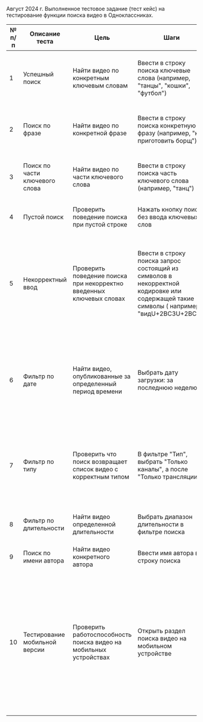 Август 2024 г.
Выполненное тестовое задание (тест кейс) на тестирование функции поиска видео в Одноклассниках. 


| № п/п | Описание теста                 | Цель                                                                 | Шаги                                                                                                                                     | Ожидаемый результат                                                                                                                                                                                                      |
| ----- | ------------------------------ | -------------------------------------------------------------------- | ---------------------------------------------------------------------------------------------------------------------------------------- | ------------------------------------------------------------------------------------------------------------------------------------------------------------------------------------------------------------------------ |
| 1     | Успешный поиск                 | Найти видео по конкретным ключевым словам                            | Ввести в строку поиска ключевые слова (например, "танцы", "кошки", "футбол")                                                             | Поиск выдаст список видео, содержащих в названии или описании указанные ключевые слова.                                                                                                                                  |
| 2     | Поиск по фразе                 | Найти видео по конкретной фразе                                      | Ввести в строку поиска конкретную фразу (например, "как приготовить борщ")                                                               | Поиск выдаст список видео, содержащих в названии или описании данную фразу.                                                                                                                                              |
| 3     | Поиск по части ключевого слова | Найти видео по части ключевого слова                                 | Ввести в строку поиска часть ключевого слова (например, "танц")                                                                          | Поиск выдаст список видео, содержащих в названии или описании данную часть слова.                                                                                                                                        |
| 4     | Пустой поиск                   | Проверить поведение поиска при пустой строке                         | Нажать кнопку поиска без ввода ключевых слов                                                                                             | Поиск выдаст список популярных видео.                                                                                                                                                                                    |
| 5     | Некорректный ввод              | Проверить поведение поиска при некорректно введенных ключевых словах | Ввести в строку поиска запрос состоящий из символов в некорректной кодировке или содержащей такие символы ( например, "видU+2BC3U+2BC3") | Поиск выдаст сообщение об ошибке ("По вашему запросу ничего не найдено") или список видео, содержащих в названии или описании частично корректные ключевые слова.                                                        |
| 6     | Фильтр по дате                 | Найти видео, опубликованные за определенный период времени           | Выбрать дату загрузки: за последнюю неделю                                                                                               | Поиск выдаст список видео, опубликованных в указанный период. Если отфильтровать видео по убыванию даты, то дата загрузки самого старого, не превышает неделю                                                            |
| 7     | Фильтр по типу                 | Проверить что поиск возвращает список видео с корректным типом       | В фильтре "Тип", выбрать "Только каналы", а после "Только трансляции"                                                                    | Поиск выдаёт конкретные тип видео контента. Среди трансляций не присутствуют загруженные видео пользователей и наоборот.                                                                                                 |
| 8     | Фильтр по длительности         | Найти видео определенной длительности                                | Выбрать диапазон длительности в фильтре поиска                                                                                           | Поиск выдаст список видео, соответствующих указанной длительности.                                                                                                                                                       |
| 9     | Поиск по имени автора          | Найти видео конкретного автора                                       | Ввести имя автора в строку поиска                                                                                                        | Поиск выдаст список видео этого автора.                                                                                                                                                                                  |
| 10    | Тестирование мобильной версии  | Проверить работоспособность поиска видео на мобильных устройствах    | Открыть раздел поиска видео на мобильном устройстве                                                                                      | Поиск должен работать на мобильном устройстве аналогично десктопной версии. Фильтры (Тип, Длительность) присутствуют и работают согласно тест кейсам 6, 7. Поиск возвращает валидные результаты, по запросу пользователя |
